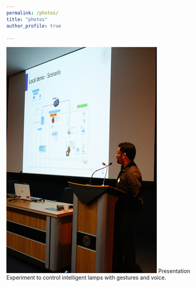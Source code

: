 ```yaml
---
permalink: /photos/
title: "photos"
author_profile: true

---
```



<img src="../files/Presentation.JPG">
Presentation Experiment to control intelligent lamps with gestures and voice.